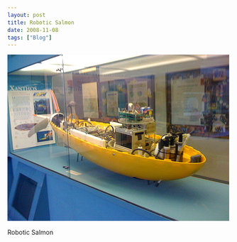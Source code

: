 ```yaml
---
layout: post
title: Robotic Salmon
date: 2008-11-08
tags: ["Blog"]
---
```


![](k3Im6rfOqg29p2x4wqCPxcYko1_500.jpg)  

Robotic Salmon